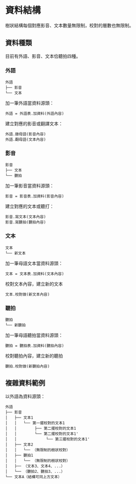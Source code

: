 # 資料結構
樹狀結構每個對應影音、文本數量無限制，校對的層數也無限制。

## 資料種類
目前有外語、影音、文本佮聽拍四種。

### 外語
```
外語
├── 影音
└── 文本
```

加一筆外語當資料源頭：
```python3
外語 = 外語表.加資料(外語內容)
```
建立對應的影音或翻譯文本：
```python3
外語.錄母語(影音內容)
外語.翻母語(文本內容)
```

### 影音
```
影音
├── 文本
└── 聽拍
```

加一筆影音當資料源頭：
```python3
影音 = 影音表.加資料(影音內容)
```
建立對應的文本或聽打：
```python3
影音.寫文本(文本內容)
影音.寫聽拍(聽拍內容)
```

### 文本
```
文本
└── 新文本
```
加一筆母語文本當資料源頭：
```python3
文本 = 文本表.加資料(文本內容)
```
校對文本內容，建立新的文本
```python3
文本.校對做(新文本內容)
```

### 聽拍
```
聽拍
└── 新聽拍
```
加一筆母語聽拍當資料源頭：
```python3
聽拍 = 聽拍表.加資料(聽拍內容)
```
校對聽拍內容，建立新的聽拍
```python3
聽拍.校對做(新聽拍內容)
```

## 複雜資料範例
以外語為資料源頭：
```
外語
├── 影音
│   ├── 文本1
│   │   └── 第一擺校對的文本1
│   │        ├── 第二擺校對的文本1
│   │        └── 第二擺校對的文本1'
│   │             └── 第三擺校對的文本1'
│   ├── 文本2
│   │   └── （無限制的樹狀校對）
│   ├── 聽拍1
│   │   └── （無限制的樹狀校對）
│   ├── （文本3、文本4、...）
│   └── （聽拍2、聽拍3、...）
└── 文本A（結構可同上方文本）
```